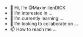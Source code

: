 - 👋 Hi, I’m @MaximilienDICK
- 👀 I’m interested in ...
- 🌱 I’m currently learning ...
- 💞️ I’m looking to collaborate on ...
- 📫 How to reach me ...

<!---
MaximilienDICK/MaximilienDICK is a ✨ special ✨ repository because its `README.md` (this file) appears on your GitHub profile.
You can click the Preview link to take a look at your changes.
--->
